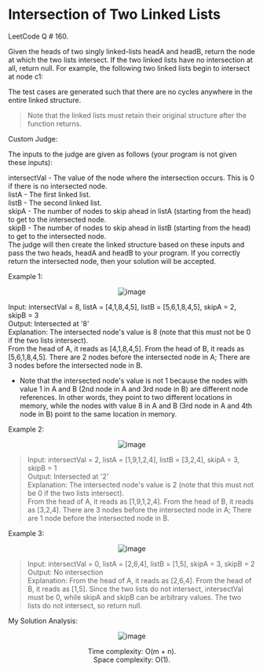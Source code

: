 # Intersection of Two Linked Lists

LeetCode Q # 160.

Given the heads of two singly linked-lists headA and headB, return the node at which the two lists intersect. If the two linked lists have no intersection at all, return null.
For example, the following two linked lists begin to intersect at node c1:

The test cases are generated such that there are no cycles anywhere in the entire linked structure.</br>

>Note that the linked lists must retain their original structure after the function returns.

Custom Judge:

The inputs to the judge are given as follows (your program is not given these inputs):</br>

intersectVal - The value of the node where the intersection occurs. This is 0 if there is no intersected node.</br>
listA - The first linked list.</br>
listB - The second linked list.</br>
skipA - The number of nodes to skip ahead in listA (starting from the head) to get to the intersected node.</br>
skipB - The number of nodes to skip ahead in listB (starting from the head) to get to the intersected node.</br>
The judge will then create the linked structure based on these inputs and pass the two heads, headA and headB to your program. If you correctly return the intersected node, then your solution will be accepted.</br>

Example 1:

<div align = "center">

  ![image](https://github.com/xo-azeem/Intersection-of-Two-Linked-Lists-LeetCode/assets/171427226/781f4d47-f16d-4119-8152-7b02684afb0b)

</div>

Input: intersectVal = 8, listA = [4,1,8,4,5], listB = [5,6,1,8,4,5], skipA = 2, skipB = 3</br>
Output: Intersected at '8'</br>
Explanation: The intersected node's value is 8 (note that this must not be 0 if the two lists intersect).</br>
From the head of A, it reads as [4,1,8,4,5]. From the head of B, it reads as [5,6,1,8,4,5]. There are 2 nodes before the intersected node in A; There are 3 nodes before the intersected node in B.</br>
- Note that the intersected node's value is not 1 because the nodes with value 1 in A and B (2nd node in A and 3rd node in B) are different node references. In other words, they point to two different locations in memory, while the nodes with value 8 in A and B (3rd node in A and 4th node in B) point to the same location in memory.

Example 2:

<div align = "center">

  ![image](https://github.com/xo-azeem/Intersection-of-Two-Linked-Lists-LeetCode/assets/171427226/7a8d9c3d-a54f-4668-9eaa-05515f819c2d)

</div>

>Input: intersectVal = 2, listA = [1,9,1,2,4], listB = [3,2,4], skipA = 3, skipB = 1</br>
>Output: Intersected at '2'</br>
>Explanation: The intersected node's value is 2 (note that this must not be 0 if the two lists intersect).</br>
>From the head of A, it reads as [1,9,1,2,4]. From the head of B, it reads as [3,2,4]. There are 3 nodes before the intersected node in A; There are 1 node before the intersected node in B.

Example 3:

<div align = "center">

  ![image](https://github.com/xo-azeem/Intersection-of-Two-Linked-Lists-LeetCode/assets/171427226/c2753b0c-0c6b-431f-ade8-59cba85df949)

</div>

>Input: intersectVal = 0, listA = [2,6,4], listB = [1,5], skipA = 3, skipB = 2</br>
>Output: No intersection</br>
>Explanation: From the head of A, it reads as [2,6,4]. From the head of B, it reads as [1,5]. Since the two lists do not intersect, intersectVal must be 0, while skipA and skipB can be arbitrary values. The two lists do not intersect, so return null.

My Solution Analysis:

<div align = "center">

  ![image](https://github.com/xo-azeem/Intersection-of-Two-Linked-Lists-LeetCode/assets/171427226/ba69268d-4841-413f-9460-a0499017f2e8)

  Time complexity: O(m + n).</br>Space complexity: O(1).
</div>
